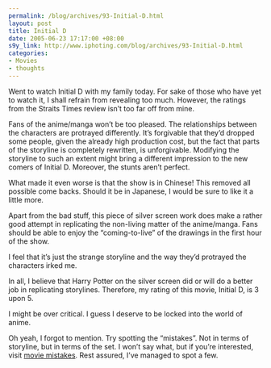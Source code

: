 ```yaml
--- 
permalink: /blog/archives/93-Initial-D.html
layout: post
title: Initial D
date: 2005-06-23 17:17:00 +08:00
s9y_link: http://www.iphoting.com/blog/archives/93-Initial-D.html
categories: 
- Movies
- thoughts
---
```

<p class="whiteline"><p>Went to watch Initial D with my family today. For sake of those who have yet to watch it, I shall refrain from revealing too much. However, the ratings from the Straits Times review isn&#8217;t too far off from mine.</p>
</p><p class="whiteline"><p>Fans of the anime/manga won&#8217;t be too pleased. The relationships between the characters are protrayed differently. It&#8217;s forgivable that they&#8217;d dropped some people, given the already high production cost, but the fact that parts of the storyline is completely rewritten, is unforgivable. Modifying the storyline to such an extent might bring a different impression to the new comers of Initial D. Moreover, the stunts aren&#8217;t perfect.</p>
</p><p class="whiteline"><p>What made it even worse is that the show is in Chinese! This removed all possible come backs. Should it be in Japanese, I would be sure to like it a little more.</p>
</p><p class="whiteline"><p>Apart from the bad stuff, this piece of silver screen work does make a rather good attempt in replicating the non-living matter of the anime/manga. Fans should be able to enjoy the &#8220;coming-to-live&#8221; of the drawings in the first hour of the show.</p>
</p><p class="whiteline"><p>I feel that it&#8217;s just the strange storyline and the way they&#8217;d protrayed the characters irked me.</p>
</p><p class="whiteline"><p>In all, I believe that Harry Potter on the silver screen did or will do a better job in replicating storylines. Therefore, my rating of this movie, Initial D, is 3 upon 5.</p>
</p><p class="whiteline"><p>I might be over critical. I guess I deserve to be locked into the world of anime.</p>
</p><p class="break"><p>Oh yeah, I forgot to mention. Try spotting the &#8220;mistakes&#8221;. Not in terms of storyline, but in terms of the set. I won&#8217;t say what, but if you&#8217;re interested, visit <a onclick="_gaq.push(['_trackPageview', '/extlink/www.moviemistakes.com/']);"  href="http://www.moviemistakes.com/">movie mistakes</a>. Rest assured, I&#8217;ve managed to spot a few.</p></p>

